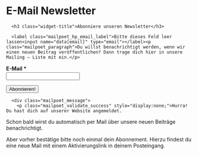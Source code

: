 # E-Mail Newsletter

<div class="widget-content">

      <h3 class="widget-title">Abonniere unseren Newsletter</h3>

  <div id="mailpoet_form_1" class="mailpoet_form mailpoet_form_widget">
    <style type="text/css">.mailpoet_hp_email_label{display:none;}#mailpoet_form_1 .mailpoet_form {  }
#mailpoet_form_1 .mailpoet_paragraph { line-height: 20px; }
#mailpoet_form_1 .mailpoet_segment_label, #mailpoet_form_1 .mailpoet_text_label, #mailpoet_form_1 .mailpoet_textarea_label, #mailpoet_form_1 .mailpoet_select_label, #mailpoet_form_1 .mailpoet_radio_label, #mailpoet_form_1 .mailpoet_checkbox_label, #mailpoet_form_1 .mailpoet_list_label, #mailpoet_form_1 .mailpoet_date_label { display: block; font-weight: bold; }
#mailpoet_form_1 .mailpoet_text, #mailpoet_form_1 .mailpoet_textarea, #mailpoet_form_1 .mailpoet_select, #mailpoet_form_1 .mailpoet_date_month, #mailpoet_form_1 .mailpoet_date_day, #mailpoet_form_1 .mailpoet_date_year, #mailpoet_form_1 .mailpoet_date { display: block; }
#mailpoet_form_1 .mailpoet_text, #mailpoet_form_1 .mailpoet_textarea { width: 200px; }
#mailpoet_form_1 .mailpoet_checkbox {  }
#mailpoet_form_1 .mailpoet_submit input {  }
#mailpoet_form_1 .mailpoet_divider {  }
#mailpoet_form_1 .mailpoet_message {  }
#mailpoet_form_1 .mailpoet_validate_success { color: #468847; }
#mailpoet_form_1 .mailpoet_validate_error { color: #b94a48; }</style>
    <form target="_self" method="post" action="https://stormy-stories.surf/wp-admin/admin-post.php?action=mailpoet_subscription_form" class="mailpoet_form mailpoet_form_widget" novalidate="">
      <input name="data[form_id]" value="1" type="hidden">
      <input name="token" value="fb1ab47a5b" type="hidden">
      <input name="api_version" value="v1" type="hidden">
      <input name="endpoint" value="subscribers" type="hidden">
      <input name="mailpoet_method" value="subscribe" type="hidden">

      <label class="mailpoet_hp_email_label">Bitte dieses Feld leer lassen<input name="data[email]" type="email"></label><p class="mailpoet_paragraph">Du willst benachrichtigt werden, wenn wir einen neuen Beitrag veröffentlichen? Dann trage dich hier in unsere Mailing – Liste mit ein.</p>
<p class="mailpoet_paragraph"><label class="mailpoet_text_label">E-Mail <span class="mailpoet_required">*</span></label><input class="mailpoet_text" name="data[form_field_ZW1haWw=]" title="E-Mail" value="" data-automation-id="form_email" data-parsley-required="true" data-parsley-minlength="6" data-parsley-maxlength="150" data-parsley-error-message="Bitte gib eine gültige E-Mail-Adresse ein." data-parsley-required-message="Dieses Feld wird benötigt." type="email"></p>
<p class="mailpoet_paragraph"><input class="mailpoet_submit" value="Abonnieren!" data-automation-id="subscribe-submit-button" type="submit"><span class="mailpoet_form_loading"><span class="mailpoet_bounce1"></span><span class="mailpoet_bounce2"></span><span class="mailpoet_bounce3"></span></span></p>

      <div class="mailpoet_message">
        <p class="mailpoet_validate_success" style="display:none;">Hurra! Du hast dich auf unserer Website angemeldet.
Schon bald wirst du automatisch per Mail über unsere neuen Beiträge benachrichtigt.

Aber vorher bestätige bitte noch einmal dein Abonnement. Hierzu findest du eine neue Mail mit einem Aktivierungslink in deinem Posteingang.
        </p>
        <p class="mailpoet_validate_error" style="display:none;">        </p>
      </div>
    </form>
  </div>
  </div>
